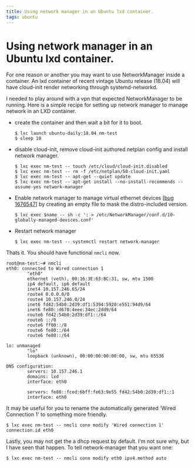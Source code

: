 ```yaml
---
title: Using network manager in an Ubuntu lxd container.
tags: ubuntu
---
```

# Using network manager in an Ubuntu lxd container.
For one reason or another you may want to use NetworkManager inside a
container.  An lxd container of recent vintage Ubuntu release (18.04)
will have cloud-init render networking through systemd-networkd.

I needed to play around with a vpn that expected NetworkManager to be
running.  Here is a simple recipe for setting up network manager to
manage network in an LXD container.

 * create the container and then wait a bit for it to boot.

       $ lxc launch ubuntu-daily:18.04 nm-test
       $ sleep 10

 * disable cloud-init, remove cloud-init authored netplan config and install network manager.

       $ lxc exec nm-test -- touch /etc/cloud/cloud-init.disabled
       $ lxc exec nm-test -- rm -f /etc/netplan/50-cloud-init.yaml
       $ lxc exec nm-test -- apt-get --quiet update
       $ lxc exec nm-test -- apt-get install --no-install-recommends --assume-yes network-manager

 * Enable network manager to manage virtual ethernet devices \[[bug 1676547](https://bugs.launchpad.net/bugs/1676547)\] by creating an empty file to mask the distro-included version.

       $ lxc exec $name -- sh -c ': > /etc/NetworkManager/conf.d/10-globally-managed-devices.conf'

 * Restart network manager

       $ lxc exec nm-test -- systemctl restart network-manager


Thats it.  You should have functional `nmcli` now.

    root@nm-test:~# nmcli
    eth0: connected to Wired connection 1
            "eth0"
            ethernet (veth), 00:16:3E:63:BC:31, sw, mtu 1500
            ip4 default, ip6 default
            inet4 10.157.246.65/24
            route4 0.0.0.0/0
            route4 10.157.246.0/24
            inet6 fd42:54b0:2d39:df1:5394:5920:e551:94d9/64
            inet6 fe80::d670:4eee:34ec:2dd9/64
            route6 fd42:54b0:2d39:df1::/64
            route6 ::/0
            route6 ff00::/8
            route6 fe80::/64
            route6 fe80::/64

    lo: unmanaged
            "lo"
            loopback (unknown), 00:00:00:00:00:00, sw, mtu 65536

    DNS configuration:
            servers: 10.157.246.1
            domains: lxd
            interface: eth0

            servers: fe80::fced:6bff:fe63:9e55 fd42:54b0:2d39:df1::1
            interface: eth0


It may be useful for you to rename the automatically generated 'Wired Connection 1' to something more friendly.

    $ lxc exec nm-test -- nmcli conn modify 'Wired connection 1' connection.id eth0

Lastly, you may not get the a dhcp request by default.  I'm not sure why, but I have seen that happen.  To tell network-manager that you want one:

    $ lxc exec nm-test -- nmcli conn modify eth0 ipv4.method auto
